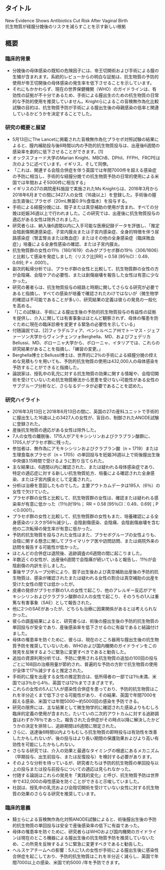 ## タイトル
New Evidence Shows Antibiotics Cut Risk After Vaginal Birth  
抗生物質が経膣分娩後のリスクを減らすことを示す新しい根拠

## 概要
### 臨床的背景
* 分娩後の母体感染の既知の危険因子には、帝王切開術および手術による膣の生殖が含まれます。系統的レビューからの明白な証拠は、抗生物質の予防的使用が帝王切開後の母体感染の発生率を低下させることを示しています。
* それにもかかわらず、現在の世界保健機関（WHO）のガイドラインは、有効性の証拠が不十分であるため、手術による膣出生のための抗生物質の日常的な予防的使用を推奨していません。Knightらによるこの盲検無作為化比較試験の目的は、抗生物質予防が手術による膣出生後の母親感染の低率と関連しているかどうかを決定することでした。

### 研究の概要と展望
* 5月13日にThe  Lancetに掲載された盲検無作為化プラセボ対照試験の結果によると、膣内補助投与後6時間以内の予防的抗生物質投与は、出産後6週間の感染率を劇的に低下させることができます。[1]
* オックスフォード大学のMarian Knight、MBChB、DPhil、FFPH、FRCPEは次のように述べています。イギリス、そして同僚。
* 「これは、関連する会陰合併症を伴う英国では年間7000件を超える感染症の予防に相当し、手術的な経膣分娩での抗生物質予防の日常的使用による米国では年間およそ5000件に相当する」
* イギリスの27の病院産科施設で実施されたMs Knightらは、2016年3月から2018年6月までの間に3427人の女性（16歳以上）を登録した。手術後の膣出生直後にプラセボ（20mL無菌0.9％食塩水）を投与する。
* 手術による経膣分娩には、鉗子または真空補助の使用が含まれ、すべての分娩は妊娠36週以上で行われました。この研究では、出産後に抗生物質投与の適応がある女性は除外されました。
* 研究者らは、納入後6週間以内に入手可能な医療記録データを評価し、「推定会陰創傷関連感染症、子宮内膜炎または子宮内感染症、全身的特徴を伴う尿路感染症（腎盂腎炎または敗血症）またはその他の全身感染症（臨床敗血症）」培養による全身性感染の確認、または子宮内膜炎。
* 抗生物質群の女性の11％（180/1619）のみがプラセボ群の19％（306/1606）と比較して感染を発症しました（リスク比[RR] = 0.58 [95％CI：0.49、0.69]; P < .0001）。
* 副次的転帰分析では、プラセボ群の女性と比較して、抗生物質群の女性の方が会陰痛、会陰ケアの必要性、または創傷崩壊を報告した女性は有意に少なかった。
* 研究の著者らは、抗生物質投与の経路と時期に関してさらなる研究が必要であると指摘し、すべての感染が培養で確認されたわけではないが（微生物学的確認は不可能であることが多い）、研究結果の定義は彼らの発見の一般化を高める。
* 「[この試験は、手術による膣出生後の予防的抗生物質投与の有益性の証拠を提供し、介入に関しては有害事象はほとんど観察されず、母体の罹患を防ぐために現在の臨床診療を変更する緊急の必要性を示している」
* 付随論説では、[2]フィラデルフィア、ペンシルベニア州でトーマス・ジェファーソン大学からヴィンチェンツォBerghella、MD、およびフェデリカBellussi、MD、ボローニャ大学から、ボローニャ、イタリアでは、これらの研究結果があることを指摘し、「練習の変更。」
* Berghella博士とBellussi博士は、世界的に2％の手術による経膣分娩の控えめな見積もりを用いても、予防的抗生物質の使用は432,000人の母体感染を予防することができると指摘した。
* 論説家は、授乳中の乳児に対する抗生物質の効果に関する情報や、会陰切開術を受けていないため抗生物質療法から恩恵を受けない可能性がある女性のサブグループ分析など、さらなるデータが必要であることを認めた。

### 研究ハイライト
* 2016年3月13日と2018年6月13日の間に、英国の27の産科ユニットで手術的に膣出生した16歳以上の3427人の女性が、盲目の、制御されたANODE試験に登録された。
* 産後抗生物質の適応がある女性は除外した。
* 7人の女性の離脱後、1715人がアモキシシリンおよびクラブラン酸群に、1705人がプラセボ群に残った。
* 参加者は、無作為にアモキシシリンおよびクラブラン酸（n = 1719）または生理食塩水プラセボ（n = 1705）の単回投与を妊娠36週以上で術後膣出生後中央値3.15時間で受けるように割り当てられた。
* 主な結果は、6週間以内に確認された、または疑われる母体感染症であり、特定の適応症に対する新しい抗生物質処方、培養による確認された全身感染、または子宮内膜炎として定義された。
* 分析は治療を意図したものでした。主要アウトカムデータは195人（6％）の女性で欠けていた。
* プラセボ群の女性と比較して、抗生物質群の女性は、確認または疑われる感染率が有意に低かった（11％対19％； RR = 0.58 [95％CI：0.49、0.69]；P＜0.0001）。
* プラセボ群の女性と比較して、抗生物質群の女性もまた、培養確認による全身感染のリスクが56％減少し、会陰創傷感染、会陰痛、会陰創傷崩壊を含む他の二次転帰の発生率が有意に低かった。
* 予防的抗生物質を投与された女性はまた、プラセボグループの女性よりも、会陰に関する懸念に関してプライマリケア医や訪問訪問、または病院外来の訪問を報告する可能性が低かった。
* ほとんどの合併症は退院後、追跡調査の6週間の間に起こりました。
* 半数近くの女性が、出産後6週間で会陰痛が続いていると報告し、11％が会陰創傷の内訳を示しました。
* 事後サブグループ分析により、鉗子出生後および真空補助出産後の予防的抗生物質は、感染が確認されたまたは疑われる女性の割合は真空補助の出産を受けた女性の間では低かったが。
* 皮膚の発疹がプラセボ群の1人の女性で起こり、他のアレルギー反応がアモキシシリンおよびクラブラン酸群の2人の女性で起こり、そのうちの1人は重篤な有害事象（SAE）として報告された。
* 他に2つのSAEがあったが、どちらも治療に因果関係があるとは考えられなかった。
* 彼らの調査結果によると、研究者らは、術後の膣出生後の予防的抗生物質の単回投与が安全であり、産後感染率を低下させるのに有益であると結論付けました。
* 母体の罹患率を防ぐために、彼らは、現在のところ器用な膣出生後の抗生物質予防を推奨していないため、WHOおよび国内機関のガイドラインをこの発見を反映するように緊急に変更すべきであると勧告した。
* 追加の資源利用分析では、予防に使用される抗生物質の追加の100回の投与ごとに168回の治療用量が節約され、普遍的な予防の方針で抗生物質の使用が全体で17％減少すると推定された。
* 手術的に膣を出産する女性の推定割合は、低所得者の一部では1％未満、米国では3％から4％、英国では12％までさまざまです。
* これらの女性の5人に1人が感染性合併症を患っており、予防的抗生物質はこれを半分近くまで低下させる可能性があり、その結果、英国で年間7000を超える感染、米国では年間5000〜約5000回の感染を予防できる。
* 研究の限界には、主な結果として微生物学的に確認された感染よりもむしろ臨床的定義の使用が含まれた。たいていの二次的アウトカムに対する追跡調査はわずか76％であった。報告された合併症がその時点以降に解決したかどうかの決定を排除し、追跡期間は6週間に限定された。
* さらに、送達後6時間以内よりもむしろ抗生物質の即時投与は有効性を改善したかもしれないが、後の投与はより長い期間の保護効果およびより高い有効性を可能にしたかもしれない。
* さらなる研究では、介入の効果と最適なタイミングの根底にあるメカニズム（早期投与、出生前投与、または反復投与）を検討する必要があります。
* そのような分析を待っているが、研究者たちは予防的抗生物質の単回投与以上の投与または投与前投与についての適応は見られなかった。
* 付随する論説はこれらの発見を「実践的変化」と呼び、抗生物質予防は世界中で432,000の母性感染を防ぐことができると示唆していました。
* 社説は、授乳中の乳児および会陰切開術を受けていない女性に対する抗生物質の効果のさらなる研究を推奨しています。

### 臨床的意義
* 騎士らによる盲検無作為化対照ANODE試験によると、術後膣出生後の予防的抗生物質の単回投与は安全で産後感染率の低下に有益であった。
* 母体の罹患率を防ぐために、研究者らはWHOおよび国内機関のガイドラインは現在のところ機器による膣出生後の抗生物質予防を推奨していないため、この所見を反映するように緊急に変更すべきであると勧告した。
* ヘルスケアチームへの影響：5人に1人の女性が手術による膣出生後に感染性合併症を起こしており、予防的抗生物質はこれを半分近く減らし、英国で年間7000以上の感染、米国で約5000 /年を予防できます。
